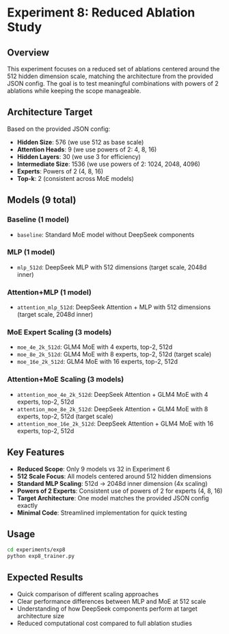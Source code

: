 # Experiment 8: Reduced Ablation Study

## Overview
This experiment focuses on a reduced set of ablations centered around the 512 hidden dimension scale, matching the architecture from the provided JSON config. The goal is to test meaningful combinations with powers of 2 ablations while keeping the scope manageable.

## Architecture Target
Based on the provided JSON config:
- **Hidden Size**: 576 (we use 512 as base scale)
- **Attention Heads**: 9 (we use powers of 2: 4, 8, 16)
- **Hidden Layers**: 30 (we use 3 for efficiency)
- **Intermediate Size**: 1536 (we use powers of 2: 1024, 2048, 4096)
- **Experts**: Powers of 2 (4, 8, 16)
- **Top-k**: 2 (consistent across MoE models)

## Models (9 total)

### Baseline (1 model)
- `baseline`: Standard MoE model without DeepSeek components

### MLP (1 model)
- `mlp_512d`: DeepSeek MLP with 512 dimensions (target scale, 2048d inner)

### Attention+MLP (1 model)
- `attention_mlp_512d`: DeepSeek Attention + MLP with 512 dimensions (target scale, 2048d inner)

### MoE Expert Scaling (3 models)
- `moe_4e_2k_512d`: GLM4 MoE with 4 experts, top-2, 512d
- `moe_8e_2k_512d`: GLM4 MoE with 8 experts, top-2, 512d (target scale)
- `moe_16e_2k_512d`: GLM4 MoE with 16 experts, top-2, 512d

### Attention+MoE Scaling (3 models)
- `attention_moe_4e_2k_512d`: DeepSeek Attention + GLM4 MoE with 4 experts, top-2, 512d
- `attention_moe_8e_2k_512d`: DeepSeek Attention + GLM4 MoE with 8 experts, top-2, 512d (target scale)
- `attention_moe_16e_2k_512d`: DeepSeek Attention + GLM4 MoE with 16 experts, top-2, 512d

## Key Features
- **Reduced Scope**: Only 9 models vs 32 in Experiment 6
- **512 Scale Focus**: All models centered around 512 hidden dimensions
- **Standard MLP Scaling**: 512d → 2048d inner dimension (4x scaling)
- **Powers of 2 Experts**: Consistent use of powers of 2 for experts (4, 8, 16)
- **Target Architecture**: One model matches the provided JSON config exactly
- **Minimal Code**: Streamlined implementation for quick testing

## Usage
```bash
cd experiments/exp8
python exp8_trainer.py
```

## Expected Results
- Quick comparison of different scaling approaches
- Clear performance differences between MLP and MoE at 512 scale
- Understanding of how DeepSeek components perform at target architecture size
- Reduced computational cost compared to full ablation studies
